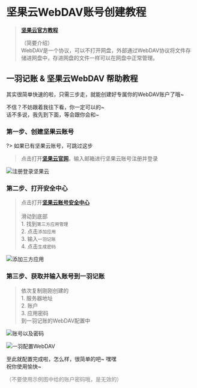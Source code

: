 # 坚果云WebDAV账号创建教程

> [**坚果云官方教程**](https://help.jianguoyun.com/?p=2064)
>
> （简要介绍）<br>WebDAV是一个协议，可以不打开网盘，外部通过WebDAV协议将文件存储进网盘中，存进网盘的文件一样可以在网盘中正常管理。

## 一羽记账 & 坚果云WebDAV 帮助教程

其实很简单快速的啦，只需三步走，就能创建好专属你的WebDAV账户了哦~

不信？不妨跟着我往下看，你一定可以的~<br>话不多说，我先到下面，等会跟你会和~

### 第一步、创建坚果云账号

?> 如果已有坚果云账号，可跳过这步

> 点击打开[**坚果云官网**](https://www.jianguoyun.com/d/login#from=https://www.jianguoyun.com/)，输入邮箱进行坚果云账号注册并登录

![注册登录坚果云](https://s1.ax1x.com/2023/02/16/pSb9Ic8.png)

### 第二步、打开安全中心

> 点击打开[**坚果云账号安全中心**](https://www.jianguoyun.com/d/home?pc=1#/safety)<br><br>滑动到底部<br>1. 找到`第三方应用管理`<br>2. 点击`添加应用`<br>3. 输入`一羽记账`<br>4. 点击`生成密码`

![添加三方应用](https://s1.ax1x.com/2023/02/16/pSb951f.png)

### 第三步、获取并输入账号到一羽记账

> 依次复制刚刚创建的<br>1. 服务器地址<br>2. 账户<br>3. 应用密码<br>到一羽记账的WebDAV配置中<br>

![账号以及密码](https://s1.ax1x.com/2023/02/16/pSbC34I.png '坚果云')

![一羽配置WebDAV](https://s1.ax1x.com/2023/02/16/pSbPSPI.jpg '一羽记账')

至此就配置完成啦，怎么样，很简单的吧~ 嘿嘿<br>祝你使用愉快~

<font color=gray>（不要使用示例图中给的账户密码哦，是无效的）</font>